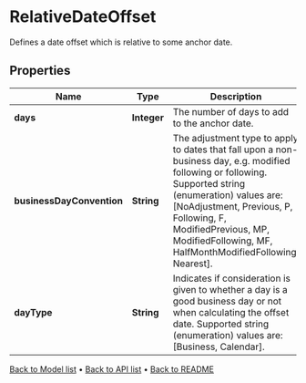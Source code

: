 

# RelativeDateOffset

Defines a date offset which is relative to some anchor date.

## Properties

| Name | Type | Description | Notes |
|------------ | ------------- | ------------- | -------------|
|**days** | **Integer** | The number of days to add to the anchor date. |  |
|**businessDayConvention** | **String** | The adjustment type to apply to dates that fall upon a non-business day, e.g. modified following or following.  Supported string (enumeration) values are: [NoAdjustment, Previous, P, Following, F, ModifiedPrevious, MP, ModifiedFollowing, MF, HalfMonthModifiedFollowing, Nearest]. |  |
|**dayType** | **String** | Indicates if consideration is given to whether a day is a good business day or not when calculating the offset date.  Supported string (enumeration) values are: [Business, Calendar]. |  [optional] |



[Back to Model list](../README.md#documentation-for-models) &#8226; [Back to API list](../README.md#documentation-for-api-endpoints) &#8226; [Back to README](../README.md)


